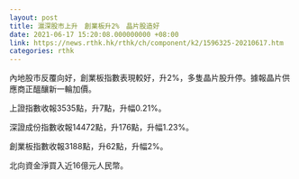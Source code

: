 ```yaml
---
layout: post
title: 滬深股市上升　創業板升2%　晶片股造好
date: 2021-06-17 15:20:08.000000000 +08:00
link: https://news.rthk.hk/rthk/ch/component/k2/1596325-20210617.htm
categories: rthk
---
```


內地股市反覆向好，創業板指數表現較好，升2%，多隻晶片股升停。據報晶片供應商正醞釀新一輪加價。

上證指數收報3535點，升7點，升幅0.21%。

深證成份指數收報14472點，升176點，升幅1.23%。

創業板指數收報3188點，升62點，升幅2%。

北向資金淨買入近16億元人民幣。
